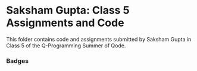 # Saksham Gupta: Class 5 Assignments and Code
This folder contains code and assignments submitted by Saksham Gupta in Class 5 of the Q-Programming Summer of Qode.
### Badges